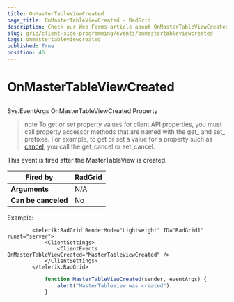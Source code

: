 ```yaml
---
title: OnMasterTableViewCreated
page_title: OnMasterTableViewCreated - RadGrid
description: Check our Web Forms article about OnMasterTableViewCreated.
slug: grid/client-side-programming/events/onmastertableviewcreated
tags: onmastertableviewcreated
published: True
position: 46
---
```


# OnMasterTableViewCreated



## 

Sys.EventArgs OnMasterTableViewCreated Property

>note To get or set property values for client API properties, you must call property accessor methods that are named with the get_ and set_ prefixes. For example, to get or set a value for a property such as [cancel](https://msdn.microsoft.com/en-us/library/bb310859.aspx), you call the get_cancel or set_cancel.
>


This event is fired after the MasterTableView is created.


|  **Fired by**  | RadGrid |
| ------ | ------ |
| **Arguments** |N/A|
| **Can be canceled** |No|

Example:

````ASP.NET
	    <telerik:RadGrid RenderMode="Lightweight" ID="RadGrid1" runat="server">
	        <ClientSettings>
	            <ClientEvents OnMasterTableViewCreated="MasterTableViewCreated" />
	        </ClientSettings>
	    </telerik:RadGrid>
````



````JavaScript
	        function MasterTableViewCreated(sender, eventArgs) {
	            alert("MasterTableView was created");
	        }
````


